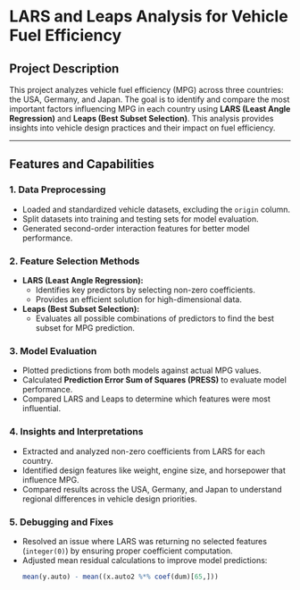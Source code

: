 # **LARS and Leaps Analysis for Vehicle Fuel Efficiency**

## **Project Description**  
This project analyzes vehicle fuel efficiency (MPG) across three countries: the USA, Germany, and Japan. The goal is to identify and compare the most important factors influencing MPG in each country using **LARS (Least Angle Regression)** and **Leaps (Best Subset Selection)**. This analysis provides insights into vehicle design practices and their impact on fuel efficiency.  

---

## **Features and Capabilities**  

### **1. Data Preprocessing**  
- Loaded and standardized vehicle datasets, excluding the `origin` column.  
- Split datasets into training and testing sets for model evaluation.  
- Generated second-order interaction features for better model performance.  

### **2. Feature Selection Methods**  
- **LARS (Least Angle Regression):**  
  - Identifies key predictors by selecting non-zero coefficients.  
  - Provides an efficient solution for high-dimensional data.  
- **Leaps (Best Subset Selection):**  
  - Evaluates all possible combinations of predictors to find the best subset for MPG prediction.  

### **3. Model Evaluation**  
- Plotted predictions from both models against actual MPG values.  
- Calculated **Prediction Error Sum of Squares (PRESS)** to evaluate model performance.  
- Compared LARS and Leaps to determine which features were most influential.  

### **4. Insights and Interpretations**  
- Extracted and analyzed non-zero coefficients from LARS for each country.  
- Identified design features like weight, engine size, and horsepower that influence MPG.  
- Compared results across the USA, Germany, and Japan to understand regional differences in vehicle design priorities.  

### **5. Debugging and Fixes**  
- Resolved an issue where LARS was returning no selected features (`integer(0)`) by ensuring proper coefficient computation.  
- Adjusted mean residual calculations to improve model predictions:  
  ```r
  mean(y.auto) - mean((x.auto2 %*% coef(dum)[65,]))
